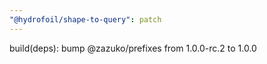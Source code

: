 ```yaml
---
"@hydrofoil/shape-to-query": patch
---
```


build(deps): bump @zazuko/prefixes from 1.0.0-rc.2 to 1.0.0
